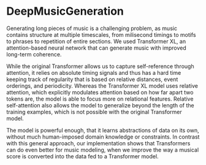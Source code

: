 # DeepMusicGeneration
Generating long pieces of music is a challenging problem, as music contains structure at multiple timescales, from milisecond timings to motifs to phrases to repetition of entire sections. We used Transformer XL, an attention-based neural network that can generate music with improved long-term coherence.

While the original Transformer allows us to capture self-reference through attention, it relies on absolute timing signals and thus has a hard time keeping track of regularity that is based on relative distances, event orderings, and periodicity. Whereas the Transformer XL model uses relative attention, which explicitly modulates attention based on how far apart two tokens are, the model is able to focus more on relational features. Relative self-attention also allows the model to generalize beyond the length of the training examples, which is not possible with the original Transformer model.

The model is powerful enough, that it learns abstractions of data on its own, without much human-imposed domain knowledge or constraints. In contrast with this general approach,
our implementation shows that Transformers can do even better for music modeling, when we improve the way a musical score is converted into the data fed to a Transformer model.
